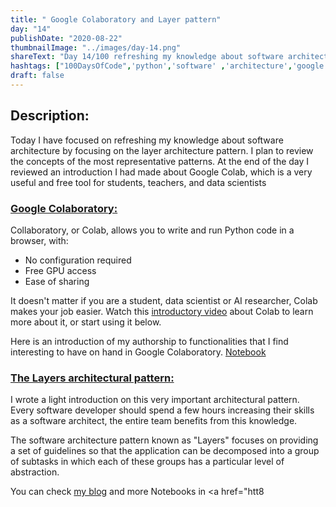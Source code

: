 ```yaml
---
title: " Google Colaboratory and Layer pattern"
day: "14"
publishDate: "2020-08-22"
thumbnailImage: "../images/day-14.png"
shareText: "Day 14/100 refreshing my knowledge about software architecture by focusing on the layer architecture pattern and reviewed an introduction I had made about Google Colab."
hashtags: ["100DaysOfCode",'python','software' ,'architecture','google','colab', 'notebook','data science', 'layer', 'pattern']
draft: false
---
```


## Description:


Today I have focused on refreshing my knowledge about software architecture by focusing on the layer architecture pattern. I plan to review the concepts of the most representative patterns. At the end of the day I reviewed an introduction I had made about Google Colab, which is a very useful and free tool for students, teachers, and data scientists

### [Google Colaboratory:](https://colab.research.google.com/notebooks/intro.ipynb#scrollTo=5fCEDCU_qrC0)


Collaboratory, or Colab, allows you to write and run Python code in a browser, with:  

* No configuration required
* Free GPU access
* Ease of sharing

It doesn't matter if you are a student, data scientist or AI researcher, Colab makes your job easier. Watch this [introductory video](https://www.youtube.com/watch?v=inN8seMm7UI) about Colab to learn more about it, or start using it below.


Here is an introduction of my authorship to functionalities that I find interesting to have on hand in Google Colaboratory. [Notebook](https://github.com/difo23/BitacorasDataScienceDominicano)

 ### [The Layers architectural pattern:](https://developerdecision.blogspot.com/2020/08/patrones-de-diseno-en-arquitectura-de.html)

I wrote a light introduction on this very important architectural pattern. Every software developer should spend a few hours increasing their skills as a software architect, the entire team benefits from this knowledge.

The software architecture pattern known as "Layers" focuses on providing a set of guidelines so that the application can be decomposed into a group of subtasks in which each of these groups has a particular level of abstraction.



You can check [my blog](https://developerdecision.blogspot.com/2020/08/patrones-de-diseno-en-arquitectura-de.html) and more Notebooks in <a href="htt8
